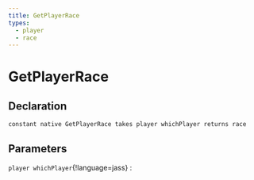 ```yaml
---
title: GetPlayerRace
types:
  - player
  - race
---
```


# GetPlayerRace

## Declaration

```jass
constant native GetPlayerRace takes player whichPlayer returns race
```

## Parameters
`player whichPlayer`{!language=jass}
: 
